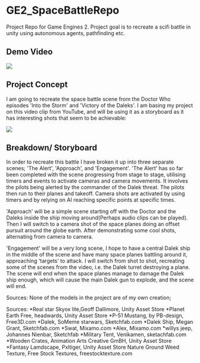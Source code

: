 # GE2_SpaceBattleRepo
 Project Repo for Game Engines 2. Project goal is to recreate a scifi battle in unity using autonomous agents, pathfinding etc.

## Demo Video ##

[![](http://img.youtube.com/vi/zs_Amdz-2MU/0.jpg)](http://www.youtube.com/watch?v=zs_Amdz-2MU "")

## Project Concept ##

I am going to recreate the space battle scene from the Doctor Who episodes 'Into the Storm' and 'Victory of the Daleks'. 
I am basing my project on this video clip from YouTube, and will be using it as a storyboard as it has interesting shots that seem to be achievable:

[![](http://img.youtube.com/vi/HirwnpeugNM/0.jpg)](http://www.youtube.com/watch?v=HirwnpeugNM "")

## Breakdown/ Storyboard ##

In order to recreate this battle I have broken it up into three separate scenes; 'The Alert', 'Approach', and 'Engagement'.
'The Alert' has so far been completed with the scene progressing from stage to stage, utilising timers and events to activate cameras and camera movements.
It involves the pilots being alerted by the commander of the Dalek threat. The pilots then run to their planes and takeoff. Camera shots are activated by using timers
and by relying on AI reaching specific points at specific times.

'Approach' will be a simple scene starting off with the Doctor and the Daleks inside the ship moving around(Perhaps audio clips can be played).
Then I will switch to a camera shot of the space planes doing an offset pursuit around the globe earth. After demonstrating some cool shots, alternating from camera
to camera.

'Engagement' will be a very long scene, I hope to have a central Dalek ship in the middle of the scene and have many space planes battling around it, approaching 'targets'
to attack. I will switch from shot to shot, recreating some of the scenes from the video, i.e. the Dalek turret destroying a plane. The scene will end when the space
planes manage to damage the Dalek ship enough,
which will cause the main Dalek gun to explode, and the scene will end.

Sources: 
None of the models in the project are of my own creation;

Sources:
*Real star Skyox lite,Geoff Dallimore, Unity Asset Store
*Planet Earth Free, headwards, Unity Asset Store 
*P-51 Mustang, by PB-design, Free3D.com
*Dalek, SoMeme starwars, Sketchfab.com
*Dalek Ship, Megan Grant, Sketchfab.com
*Swat, Mixamo.com
*Alex, Mixamo.com
*willys jeep, Johannes Nienbar, Sketchfab
*Military Tent, Venikamen, sketachfab.com
*Wooden Crates, Animation Arts Creative GmBH, Unity Asset Store
*Fantasy Lamdscape, Pxltiger, Unity Asset Store
Nature Ground Weed Texture, Free Stock Textures, freestocktexture.com
